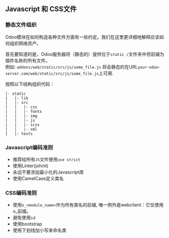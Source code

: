 ## Javascript 和 CSS文件  

### 静态文件组织  
Odoo模块在如何构造各种文件方面有一些约定。我们在这里更详细地解释应该如何组织网络资产。  

首先要知道的是，Odoo服务器将（静态的）提供位于`static /`文件夹中但前缀为插件名称的所有文件。  
例如: `addons/web/static/src/js/some_file.js` 将会静态的在URL`your-odoo-server.com/web/static/src/js/some_file.js`上可用.

按照以下结构组织代码：
```
|- static
|   |- lib
|   |- src
|   |   |- css
|   |   |- fonts
|   |   |- img
|   |   |- js
|   |   |- scss
|   |   |- xml
|   |- tests
```

### Javascript编码准则

- 推荐给所有`JS`文件使用`use strict`
- 使用Linter(jshint)
- 永远不要添加最小化的Javascript库
- 使用CamelCase定义类名

### CSS编码准则  

- 使用`o_<module_name>`作为所有类名的前缀, 唯一例外是webclient：它仅使用o_前缀。
- 避免使用`id`
- 使用bootstrap
- 使用下划线加小写来命名类
